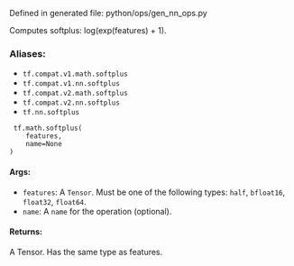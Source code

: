 
Defined in generated file: python/ops/gen_nn_ops.py

Computes softplus: log(exp(features) + 1).
### Aliases:
- `tf.compat.v1.math.softplus`
- `tf.compat.v1.nn.softplus`
- `tf.compat.v2.math.softplus`
- `tf.compat.v2.nn.softplus`
- `tf.nn.softplus`

```
 tf.math.softplus(
    features,
    name=None
)
```
#### Args:
- `features`: A `Tensor`. Must be one of the following types: `half`, `bfloat16`, `float32`, `float64`.
- `name`: A `name` for the operation (optional).
#### Returns:

A Tensor. Has the same type as features.
